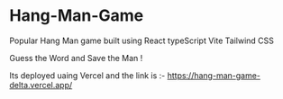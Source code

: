 # Hang-Man-Game
Popular Hang Man game built using React typeScript Vite Tailwind CSS

Guess the Word and Save the Man !

Its deployed uaing Vercel and the link is :- https://hang-man-game-delta.vercel.app/
